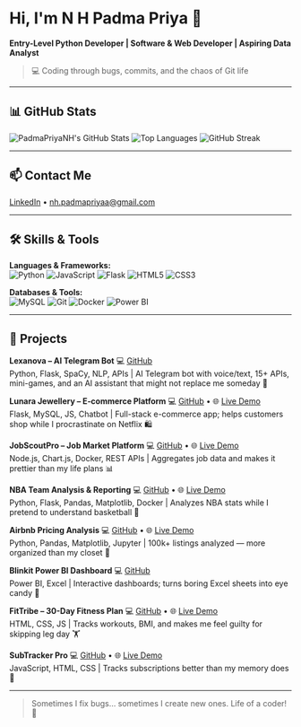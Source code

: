 # Hi, I'm N H Padma Priya 👋
**Entry-Level Python Developer | Software & Web Developer | Aspiring Data Analyst**  

> 💻 Coding through bugs, commits, and the chaos of Git life

---

## 📊 GitHub Stats
![PadmaPriyaNH's GitHub Stats](https://github-readme-stats.vercel.app/api?username=PadmaPriyaNH&show_icons=true&theme=radical&hide=issues)
![Top Languages](https://github-readme-stats.vercel.app/api/top-langs/?username=PadmaPriyaNH&layout=compact&theme=radical)
![GitHub Streak](https://github-readme-streak-stats.herokuapp.com/?user=PadmaPriyaNH&theme=radical)

---

## 📫 Contact Me
[LinkedIn](https://www.linkedin.com/in/n-h-padma-priya) • nh.padmapriyaa@gmail.com  

---

## 🛠️ Skills & Tools
**Languages & Frameworks:**  
![Python](https://img.shields.io/badge/Python-3776AB?style=for-the-badge&logo=python&logoColor=white) 
![JavaScript](https://img.shields.io/badge/JavaScript-F7DF1E?style=for-the-badge&logo=javascript&logoColor=black) 
![Flask](https://img.shields.io/badge/Flask-000000?style=for-the-badge&logo=flask&logoColor=white) 
![HTML5](https://img.shields.io/badge/HTML5-E34F26?style=for-the-badge&logo=html5&logoColor=white) 
![CSS3](https://img.shields.io/badge/CSS3-1572B6?style=for-the-badge&logo=css3&logoColor=white)  

**Databases & Tools:**  
![MySQL](https://img.shields.io/badge/MySQL-4479A1?style=for-the-badge&logo=mysql&logoColor=white) 
![Git](https://img.shields.io/badge/Git-F05032?style=for-the-badge&logo=git&logoColor=white) 
![Docker](https://img.shields.io/badge/Docker-2496ED?style=for-the-badge&logo=docker&logoColor=white) 
![Power BI](https://img.shields.io/badge/Power%20BI-F2C811?style=for-the-badge&logo=power-bi&logoColor=black) 

---

## 🔧 Projects

**Lexanova – AI Telegram Bot** 💻 [GitHub](https://github.com/PadmaPriyaNH/lexanova-telegrambot.git)  
Python, Flask, SpaCy, NLP, APIs | AI Telegram bot with voice/text, 15+ APIs, mini-games, and an AI assistant that might not replace me someday 🤖  

**Lunara Jewellery – E‑commerce Platform** 💻 [GitHub](https://github.com/PadmaPriyaNH/lunara-jewellary-ecommerce-website.git) • 🌐 [Live Demo](https://lunara-jewellary-ecommerce-website.onrender.com/)  
Flask, MySQL, JS, Chatbot | Full-stack e-commerce app; helps customers shop while I procrastinate on Netflix 🛍️  

**JobScoutPro – Job Market Platform** 💻 [GitHub](https://github.com/PadmaPriyaNH/jobscout-pro-website.git) • 🌐 [Live Demo](https://jobscout-pro-website.onrender.com/)  
Node.js, Chart.js, Docker, REST APIs | Aggregates job data and makes it prettier than my life plans 📊  

**NBA Team Analysis & Reporting** 💻 [GitHub](https://github.com/PadmaPriyaNH/nba-team-analysis-reporting-platform.git) • 🌐 [Live Demo](https://nba-team-analysis-reporting-platform.onrender.com/)  
Python, Flask, Pandas, Matplotlib, Docker | Analyzes NBA stats while I pretend to understand basketball 🏀  

**Airbnb Pricing Analysis** 💻 [GitHub](https://github.com/PadmaPriyaNH/VOIS_AICTE_Oct2025_NHPadmaPriya.git) • 🌐 [Live Demo](https://colab.research.google.com/github/PadmaPriyaNH/VOIS_AICTE_Oct2025_NHPadmaPriya/blob/main/Airbnb_Data_Analysis_Project.ipynb)  
Python, Pandas, Matplotlib, Jupyter | 100k+ listings analyzed — more organized than my closet 🏡  

**Blinkit Power BI Dashboard** 💻 [GitHub](https://github.com/PadmaPriyaNH/PowerBI-Blinkit-Dashboard.git)  
Power BI, Excel | Interactive dashboards; turns boring Excel sheets into eye candy 🎨  

**FitTribe – 30-Day Fitness Plan** 💻 [GitHub](https://github.com/PadmaPriyaNH/FitTribe-fitness-website) • 🌐 [Live Demo](https://padmapriyanh.github.io/FitTribe-fitness-website/)  
HTML, CSS, JS | Tracks workouts, BMI, and makes me feel guilty for skipping leg day 🏋️  

**SubTracker Pro** 💻 [GitHub](https://github.com/PadmaPriyaNH/subtracker-pro-website.git) • 🌐 [Live Demo](https://subtracker-pro-website.onrender.com/)  
JavaScript, HTML, CSS | Tracks subscriptions better than my memory does 📝  

---

> Sometimes I fix bugs… sometimes I create new ones. Life of a coder! 🚀  
